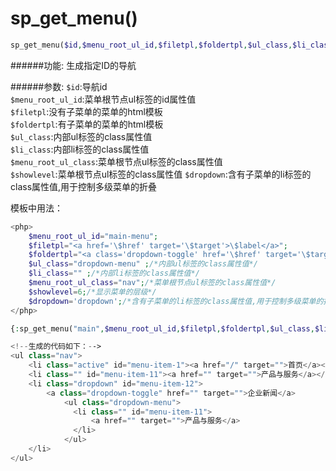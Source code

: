 # sp_get_menu()

```php
sp_get_menu($id,$menu_root_ul_id,$filetpl,$foldertpl,$ul_class,$li_class,$menu_root_ul_class,$showlevel,$dropdown)
```

######功能:
生成指定ID的导航

######参数:
`$id`:导航id  
`$menu_root_ul_id`:菜单根节点ul标签的id属性值  
`$filetpl`:没有子菜单的菜单的html模板  
`$foldertpl`:有子菜单的菜单的html模板  
`$ul_class`:内部ul标签的class属性值  
`$li_class`:内部li标签的class属性值  
`$menu_root_ul_class`:菜单根节点ul标签的class属性值  
`$showlevel`:菜单根节点ul标签的class属性值
`$dropdown`:含有子菜单的li标签的class属性值,用于控制多级菜单的折叠


模板中用法：

```php
<php>
    $menu_root_ul_id="main-menu";
    $filetpl="<a href='\$href' target='\$target'>\$label</a>";
    $foldertpl="<a class='dropdown-toggle' href='\$href' target='\$target'>\$label</a>";
    $ul_class="dropdown-menu" ;/*内部ul标签的class属性值*/
    $li_class="" ;/*内部li标签的class属性值*/
    $menu_root_ul_class="nav";/*菜单根节点ul标签的class属性值*/
    $showlevel=6;/*显示菜单的层级*/
    $dropdown='dropdown';/*含有子菜单的li标签的class属性值,用于控制多级菜单的折叠*/
</php>

{:sp_get_menu("main",$menu_root_ul_id,$filetpl,$foldertpl,$ul_class,$li_class,$menu_root_ul_class,$showlevel,$dropdown)}
```

```php
<!--生成的代码如下：-->
<ul class="nav">
	<li class="active" id="menu-item-1"><a href="/" target="">首页</a></li>
	<li class="" id="menu-item-11"><a href="" target="">产品与服务</a></li>
	<li class="dropdown" id="menu-item-12">
	    <a class="dropdown-toggle" href="" target="">企业新闻</a>
            <ul class="dropdown-menu">
              <li class="" id="menu-item-11">
                  <a href="" target="">产品与服务</a>
              </li>
            </ul>
	</li>
</ul>
```
